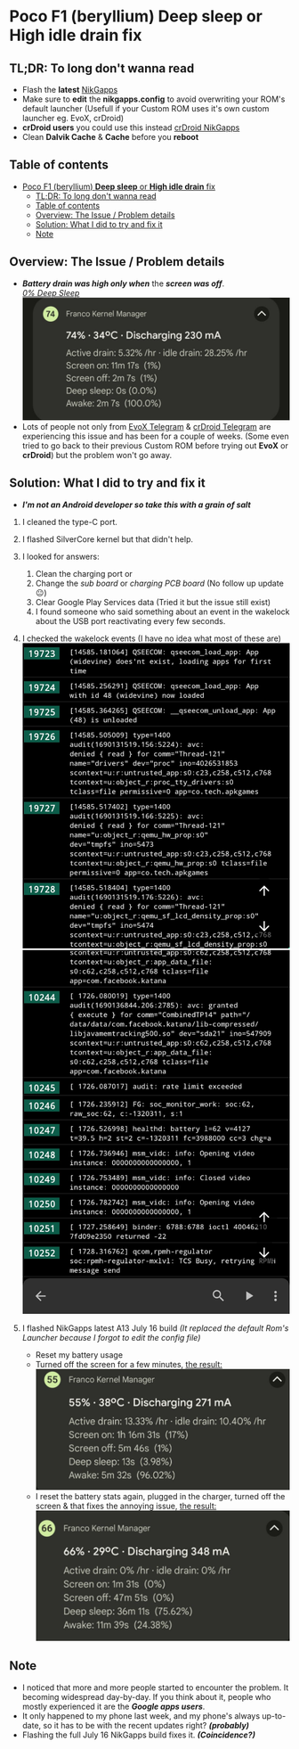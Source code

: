 # Poco F1 (beryllium) **Deep sleep** or **High idle drain** fix

## TL;DR: To long don't wanna read

- Flash the **latest** [NikGapps](https://sourceforge.net/projects/nikgapps/files/Releases/)
- Make sure to **edit** the **nikgapps.config** to avoid overwriting your ROM's default launcher (Usefull if your Custom ROM uses it's own custom launcher eg. EvoX, crDroid)
- **crDroid users** you could use this instead [crDroid NikGapps](https://sourceforge.net/projects/nikgapps/files/Elite-Releases/Gwolf2u/NikGapps-T/)
- Clean **Dalvik Cache** & **Cache** before you **reboot**

## Table of contents

- [Poco F1 (beryllium) **Deep sleep** or **High idle drain** fix](#poco-f1-beryllium-deep-sleep-or-high-idle-drain-fix)
  - [TL;DR: To long don't wanna read](#tldr-to-long-dont-wanna-read)
  - [Table of contents](#table-of-contents)
  - [Overview: The Issue / Problem details](#overview-the-issue--problem-details)
  - [Solution: What I did to try and fix it](#solution-what-i-did-to-try-and-fix-it)
  - [Note](#note)

## Overview: The Issue / Problem details

- ***Battery drain was high only when*** the ***screen was off***.  
[*0% Deep Sleep*](./Screenshot_20230724-005714_Evolution-X.jpg) ![deep sleep screenshot](./Screenshot_20230724-005714_Evolution-X.jpg)
- Lots of people not only from [EvoX Telegram](https://t.me/EvolutionXBeryllium) & [crDroid Telegram](https://t.me/crDroidPoco) are experiencing this issue and has been for a couple of weeks. (Some even tried to go back to their previous Custom ROM before trying out **EvoX** or **crDroid**) but the problem won't go away.
  
## Solution: What I did to try and fix it

- ***I'm not an Android developer so take this with a grain of salt***

1. I cleaned the type-C port.
2. I flashed SilverCore kernel but that didn't help.
3. I looked for answers:
   1. Clean the charging port or
   2. Change the *sub board* or *charging PCB board* (No follow up update 😐)
   3. Clear Google Play Services data (Tried it but the issue still exist)
   4. I found someone who said something about an event in the wakelock about the USB port reactivating every few seconds.

4. I checked the wakelock events (I have no idea what most of these are) ![wakelock screenshot](./Screenshot_20230724-010040_FKM.jpg) ![wakelock screenshot 2](./Screenshot_20230724-022807_FKM.jpg)

5. I flashed NikGapps latest A13 July 16 build *(It replaced the default Rom's Launcher because I forgot to edit the config file)*

   - Reset my battery usage
   - Turned off the screen for a few minutes, [the result:](./Screenshot_20230724-021352_Pixel.jpg)
  ![result](./Screenshot_20230724-021352_Pixel.jpg)
   - I reset the battery stats again, plugged in the charger, turned off the screen & that fixes the annoying issue, [the result:](Screenshot_20230724-032349_Pixel.jpg)
  ![battery drain, high idle, deep sleep fix](Screenshot_20230724-032349_Pixel.jpg)

## Note

- I noticed that more and more people started to encounter the problem. It becoming widespread day-by-day. If you think about it, people who mostly experienced it are the ***Google apps users***.
- It only happened to my phone last week, and my phone's always up-to-date, so it has to be with the recent updates right? ***(probably)***
- Flashing the full July 16 NikGapps build fixes it. ***(Coincidence?)***
